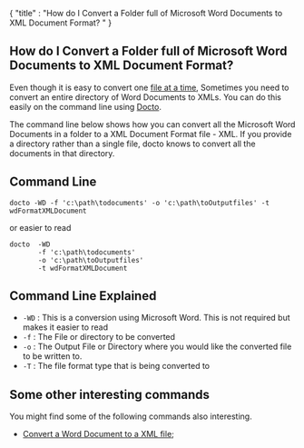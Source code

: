{
    "title" : "How do I Convert a Folder full of Microsoft Word Documents to XML Document Format? " 
}

How do I Convert a Folder full of Microsoft Word Documents to XML Document Format?          
-

Even though it is easy to convert one [file at a time](ConvertDocToFileXML.md), Sometimes you need to convert an entire directory of Word Documents to XMLs.  You can do this easily on the command line using [Docto](https://github.com/tobya/docto). 

The command line below shows how you can convert all the Microsoft Word Documents in a folder to a XML Document Format file - XML.  If you provide a directory rather than a single file, docto knows to convert all the documents in that directory.

Command Line 
-

 ````
 docto -WD -f 'c:\path\todocuments' -o 'c:\path\toOutputfiles' -t wdFormatXMLDocument
 ````
 or easier to read
 ````
 docto  -WD 
        -f 'c:\path\todocuments' 
        -o 'c:\path\toOutputfiles' 
        -t wdFormatXMLDocument
 ````

Command Line Explained 
-

 - `-WD` :  This is a conversion using Microsoft Word.  This is not required but makes it easier to read
 - `-f` :  The File or directory to be converted 
 - `-o` :  The Output File or Directory where you would like the converted file to be written to.
 - `-T` :  The file format type that is being converted to




Some other interesting commands
-

You might find some of the following commands also interesting.

- [Convert a Word Document to a XML file](ConvertDocToFileXML.md);
    

